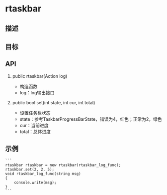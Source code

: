 # rtaskbar

## 描述

## 目标

## API
1. public rtaskbar(Action<string> log)  
    - 构造函数
    - log：log输出接口

2. public bool set(int state, int cur, int total)  
    - 设置任务栏状态
    - state：参考TaskbarProgressBarState，错误为4，红色；正常为2，绿色
    - cur：当前进度
    - total：总体进度

## 示例
    ```
    rtaskbar rtaskbar = new rtaskbar(rtaskbar_log_func);
    rtaskbar.set(2, 2, 5);
    void rtaskbar_log_func(string msg)
    {
        console.write(msg);
    }
    ```